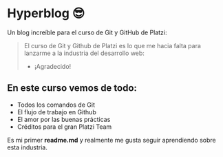 # Hyperblog 😎
Un blog increíble para el curso de Git y GitHub de Platzi:
> El curso de Git y Github de Platzi es lo que me hacia falta para lanzarme a la industria del desarrollo web:
> - ¡Agradecido!

## En este curso vemos de todo:
* Todos los comandos de Git
* El flujo de trabajo en Github
* El amor por las buenas prácticas
* Créditos para el gran Platzi Team

Es mi primer **readme.md** y realmente me gusta seguir aprendiendo sobre esta industria.
